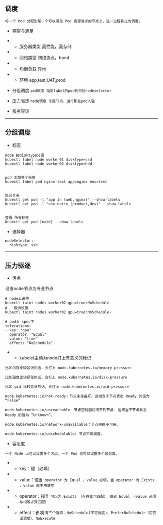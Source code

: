 ## 调度 
`将一个 Pod 分配到某一个可以满足 Pod 资源请求的节点上，这一过程称之为调度。`
- 期望与满足
- - 服务器类型 高性能，高存储
- - 网络类型 网络协议，bond
- - 均衡负载 异地
- - 环境 app,test,UAT,prod

- 分组调度
`pod调度 指定label的pod到何处nodeselector`
- 压力驱逐
`node调度 专属节点，运行那些pod入驻`
- 服务容灾
---
## 分组调度
- 标签
```
node 按disktype分组
kubectl label node worker01 disktype=ssd
kubectl label node worker02 disktype=hdd


pod 添加多个标签
kubectl label pod nginx-test app=nginx env=test


集合关系
kubectl get pod -l "app in (web,nginx)" --show-labels
kubectl get pod -l "env notin (product,dev)" --show-labels


查看 所有标签
kubectl get pod [node] --show-labels
```

- 选择器
```
nodeSelector:
  disktype: ssd
```
---
## 压力驱逐
- 污点

设置node节点为专业节点
```
# node上设置
kubectl taint nodes worker02 gpu=true:NoSchedule   
#   取消设置
kubectl taint nodes worker02 gpu=true:NoSchedule-   

# pod上 spec下
tolerations:
- key: "gpu"
  operator: "Equal"
  value: "true"
  effect: "NoSchedule"

```

- - kubelet主动为node打上有意义的标记
```
比如内存比较紧张的话，会打上 node.kubernetes.io/memory-pressure

比如磁盘比较紧张的话，会打上 node.kubernetes.io/disk-pressure

比如 pid 比较紧张的话，会打上 node.kubernetes.io/pid-pressure

node.kubernetes.io/not-ready：节点未准备好。这相当于节点状态 Ready 的值为 “False”

node.kubernetes.io/unreachable：节点控制器访问不到节点. 这相当于节点状态 Ready 的值为 “Unknown”。

node.kubernetes.io/network-unavailable：节点网络不可用。

node.kubernetes.io/unschedulable: 节点不可调度。
```


- 容忍度

`一个 Node 上可以设置多个污点，一个 Pod 也可以设置多个容忍度。`
- - key：键（必填）
- - value：值`当 operator 为 Equal ，value 必填，当 operator 为 Exists ，value 就不用填写`
- - operator：操作 `可以为 Exists （存在即可匹配） 或者 Equal （value 必须与相等才算匹配）`
- - effect：影响 `有三个选项：NoSchedule(不可调度)、PreferNoSchedule（可尝试调度）、NoExecute`






